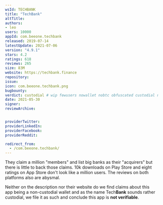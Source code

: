 ```yaml
---
wsId: TECHBANK
title: "TechBank"
altTitle: 
authors:
- leo
users: 10000
appId: com.beeone.techbank
released: 2019-07-14
latestUpdate: 2021-07-06
version: "4.9.1"
stars: 4.2
ratings: 618
reviews: 265
size: 83M
website: https://techbank.finance
repository: 
issue: 
icon: com.beeone.techbank.png
bugbounty: 
verdict: custodial # wip fewusers nowallet nobtc obfuscated custodial nosource nonverifiable reproducible bounty defunct
date: 2021-05-30
signer: 
reviewArchive:


providerTwitter: 
providerLinkedIn: 
providerFacebook: 
providerReddit: 

redirect_from:
  - /com.beeone.techbank/
---
```



They claim a million "members" and list big banks as their "acquirers" but there
is little to back those claims. 10k downloads on Play Store and eight ratings on
App Store don't look like a million users. The reviews on both platforms also
are abysmal.

Neither on the description nor their website do we find claims about this app being
a non-custodial wallet and as the name Tech**Bank** sounds rather custodial, we
file it as such and conclude this app is **not verifiable**.

